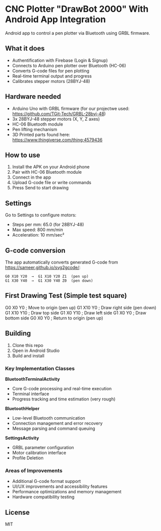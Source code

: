 # CNC Plotter "DrawBot 2000" With Android App Integration

Android app to control a pen plotter via Bluetooth using GRBL firmware.

## What it does

- Authentification with Firebase (Login & Signup)
- Connects to Arduino pen plotter over Bluetooth (HC-06)
- Converts G-code files for pen plotting 
- Real-time terminal output and progress
- Calibrates stepper motors (28BYJ-48)

## Hardware needed

- Arduino Uno with GRBL firmware (for our projectwe used: https://github.com/TGit-Tech/GRBL-28byj-48)
- 3x 28BYJ-48 stepper motors (X, Y, Z axes)
- HC-06 Bluetooth module
- Pen lifting mechanism
- 3D Printed parts found here: https://www.thingiverse.com/thing:4579436

## How to use

1. Install the APK on your Android phone
2. Pair with HC-06 Bluetooth module
3. Connect in the app
4. Upload G-code file or write commands
5. Press Send to start drawing

## Settings

Go to Settings to configure motors:
- Steps per mm: 65.0 (for 28BYJ-48)
- Max speed: 800 mm/min
- Acceleration: 10 mm/sec²

## G-code conversion

The app automatically converts generated G-code from https://sameer.github.io/svg2gcode/:
```
G0 X10 Y20  →  G1 X10 Y20 Z1  (pen up)
G1 X30 Y40  →  G1 X30 Y40 Z0  (pen down)
```
## First Drawing Test (Simple test square)

G0 X0 Y0      ; Move to origin (pen up)
G1 X10 Y0     ; Draw right side (pen down) 
G1 X10 Y10    ; Draw top side
G1 X0 Y10     ; Draw left side
G1 X0 Y0      ; Draw bottom side
G0 X0 Y0      ; Return to origin (pen up)

## Building

1. Clone this repo
2. Open in Android Studio
3. Build and install


### Key Implementation Classes

**BluetoothTerminalActivity**
- Core G-code processing and real-time execution
- Terminal interface
- Progress tracking and time estimation (very rough)

**BluetoothHelper** 
- Low-level Bluetooth communication
- Connection management and error recovery
- Message parsing and command queuing

**SettingsActivity**
- GRBL parameter configuration
- Motor calibration interface
- Profile Deletion

### Areas of Improvements
- Additional G-code format support
- UI/UX improvements and accessibility features
- Performance optimizations and memory management
- Hardware compatibility testing

## License

MIT

